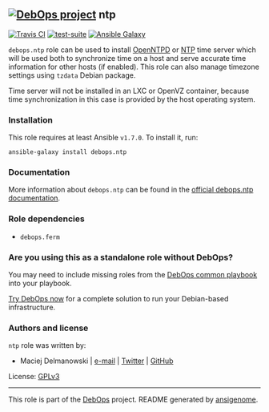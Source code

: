 ## [![DebOps project](http://debops.org/images/debops-small.png)](http://debops.org) ntp

[![Travis CI](http://img.shields.io/travis/debops/ansible-ntp.svg?style=flat)](http://travis-ci.org/debops/ansible-ntp) [![test-suite](http://img.shields.io/badge/test--suite-ansible--ntp-blue.svg?style=flat)](https://github.com/debops/test-suite/tree/master/ansible-ntp/)  [![Ansible Galaxy](http://img.shields.io/badge/galaxy-debops.ntp-660198.svg?style=flat)](https://galaxy.ansible.com/list#/roles/1582)

`debops.ntp` role can be used to install
[OpenNTPD](http://www.openntpd.org/) or [NTP](http://ntp.org/) time server
which will be used both to synchronize time on a host and serve accurate time
information for other hosts (if enabled). This role can also manage timezone
settings using `tzdata` Debian package.

Time server will not be installed in an LXC or OpenVZ container, because
time synchronization in this case is provided by the host operating system.

### Installation

This role requires at least Ansible `v1.7.0`. To install it, run:

    ansible-galaxy install debops.ntp

### Documentation

More information about `debops.ntp` can be found in the
[official debops.ntp documentation](http://docs.debops.org/en/latest/ansible/roles/debops.ntp.html).


### Role dependencies

- `debops.ferm`

### Are you using this as a standalone role without DebOps?

You may need to include missing roles from the [DebOps common
playbook](https://github.com/debops/debops-playbooks/blob/master/playbooks/common.yml)
into your playbook.

[Try DebOps now](https://github.com/debops/debops) for a complete solution to run your Debian-based infrastructure.





### Authors and license

`ntp` role was written by:
- Maciej Delmanowski | [e-mail](mailto:drybjed@gmail.com) | [Twitter](https://twitter.com/drybjed) | [GitHub](https://github.com/drybjed)

License: [GPLv3](https://tldrlegal.com/license/gnu-general-public-license-v3-%28gpl-3%29)

***

This role is part of the [DebOps](http://debops.org/) project. README generated by [ansigenome](https://github.com/nickjj/ansigenome/).
